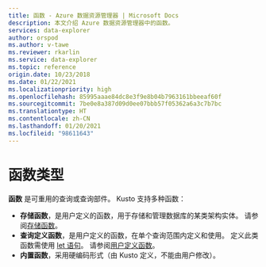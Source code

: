 ```yaml
---
title: 函数 - Azure 数据资源管理器 | Microsoft Docs
description: 本文介绍 Azure 数据资源管理器中的函数。
services: data-explorer
author: orspod
ms.author: v-tawe
ms.reviewer: rkarlin
ms.service: data-explorer
ms.topic: reference
origin.date: 10/23/2018
ms.date: 01/22/2021
ms.localizationpriority: high
ms.openlocfilehash: 85995aaae84dc8e3f9e8b04b7963161bbeeaf60f
ms.sourcegitcommit: 7be0e8a387d09d0ee07bbb57f05362a6a3c7b7bc
ms.translationtype: HT
ms.contentlocale: zh-CN
ms.lasthandoff: 01/20/2021
ms.locfileid: "98611643"
---
```

# <a name="function-types"></a>函数类型

**函数** 是可重用的查询或查询部件。 Kusto 支持多种函数：

* **存储函数**，是用户定义的函数，用于存储和管理数据库的某类架构实体。
  请参阅[存储函数](../schema-entities/stored-functions.md)。
* **查询定义函数**，是用户定义的函数，在单个查询范围内定义和使用。 定义此类函数需使用 [let 语句](../letstatement.md)。
  请参阅[用户定义函数](./user-defined-functions.md)。
* **内置函数**，采用硬编码形式（由 Kusto 定义，不能由用户修改）。
